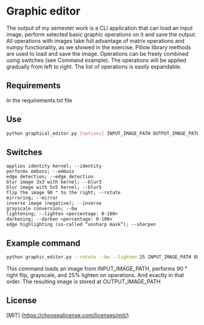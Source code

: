 # Graphic editor

The output of my semester work is a CLI application that can load an input image, perform selected basic graphic operations on it and save the output.
All operations with images take full advantage of matrix operations and numpy functionality, as we showed in the exercise. Pillow library methods are used to load and save the image.
Operations can be freely combined using switches (see Command example). The operations will be applied gradually from left to right. The list of operations is easily expandable.

## Requirements
In the requirements.txt file
## Use

```bash
python graphical_editor.py [options] INPUT_IMAGE_PATH OUTPUT_IMAGE_PATH
```
## Switches

    applies identity kernel; --identity
    performs emboss; --emboss
    edge detection; --edge_detection
    blur image 3x3 with kernel; --blur3
    blur image with 5x5 kernel; --blur5
    flip the image 90 ° to the right; --rotate
    mirroring; --mirror
    inverse image (negative); --inverse
    grayscale conversion; --bw
    lightening; --lighten <percentage: 0-100>
    darkening; --darken <percentage: 0-100>
    edge highlighting (so-called “unsharp mask”); --sharpen



## Example command

```bash
python graphic_editor.py --rotate --bw --lighten 25 INPUT_IMAGE_PATH OUTPUT_IMAGE_PATH
```
This command loads an image from INPUT_IMAGE_PATH, performs 90 ° right flip, grayscale, and 25% lighten on operations. And exactly in that order. The resulting image is stored at OUTPUT_IMAGE_PATH
## License
[MIT] (https://choosealicense.com/licenses/mit/)
